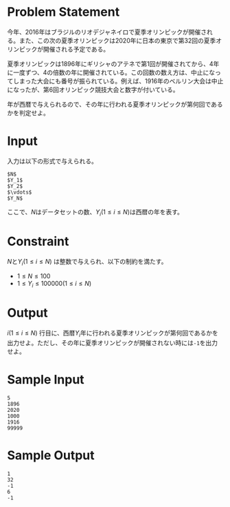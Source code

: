 Problem Statement
==

今年、2016年はブラジルのリオデジャネイロで夏季オリンピックが開催される。また、この次の夏季オリンピックは2020年に日本の東京で第32回の夏季オリンピックが開催される予定である。

夏季オリンピックは1896年にギリシャのアテネで第1回が開催されてから、4年に一度ずつ、4の倍数の年に開催されている。この回数の数え方は、中止になってしまった大会にも番号が振られている。例えば、1916年のベルリン大会は中止になったが、第6回オリンピック競技大会と数字が付いている。

年が西暦で与えられるので、その年に行われる夏季オリンピックが第何回であるかを判定せよ。

Input
==
入力は以下の形式で与えられる。

```
$N$
$Y_1$
$Y_2$
$\vdots$
$Y_N$
```

ここで、$N$はデータセットの数、$Y_i (1 \leq i \leq N)$は西暦の年を表す。

Constraint
==
$N$と$Y_i (1 \leq i \leq N)$ は整数で与えられ、以下の制約を満たす。

* $1 \leq N \leq 100$
* $1 \leq Y_i \leq 100000 (1 \leq i \leq N)$

Output
==
$i (1 \leq i \leq N)$ 行目に、西暦$Y_i$年に行われる夏季オリンピックが第何回であるかを出力せよ。ただし、その年に夏季オリンピックが開催されない時には`-1`を出力せよ。


Sample Input
==

```
5
1896
2020
1000
1916
99999
```

Sample Output
==
```
1
32
-1
6
-1
```
